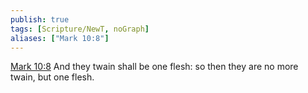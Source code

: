 ```yaml
---
publish: true
tags: [Scripture/NewT, noGraph]
aliases: ["Mark 10:8"]
---
```

[Mark 10:8](https://churchofjesuschrist.org/study/scriptures/nt/mark/10?lang=eng&id=p8#p8) And they twain shall be one flesh: so then they are no more twain, but one flesh.
